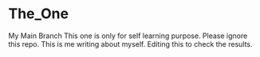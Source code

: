 # The_One
My Main Branch
This one is only for self learning purpose. Please ignore this repo.
This is me writing about myself.
Editing this to check the results.
